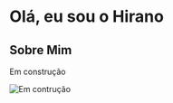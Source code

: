 # Olá, eu sou o Hirano

## Sobre Mim
   Em construção


![Em contrução]([URL_do_seu_gif](https://media2.giphy.com/media/443ti8yFqMtv2h6SDf/source.gif)https://media2.giphy.com/media/443ti8yFqMtv2h6SDf/source.gif)
